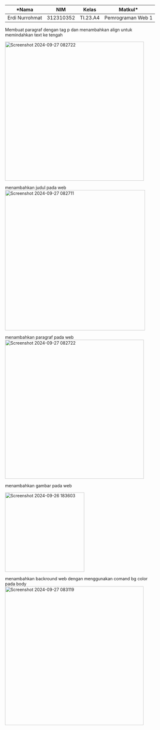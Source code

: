 |*Nama|NIM|Kelas|Matkul*|
|----|---|-----|------|
|Erdi Nurrohmat|312310352|TI.23.A4|Pemrograman Web 1|

Membuat paragraf dengan tag p dan menambahkan align untuk memindahkan text ke tengah

<img width="459" alt="Screenshot 2024-09-27 082722" src="https://github.com/user-attachments/assets/f205de01-c744-48ed-9509-f630a45b692a">


 menambahkan judul pada web 
 <img width="463" alt="Screenshot 2024-09-27 082711" src="https://github.com/user-attachments/assets/9163f4fc-3518-49dd-92c0-72cbcc4f083e">
 
menambahkan paragraf pada web
<img width="459" alt="Screenshot 2024-09-27 082722" src="https://github.com/user-attachments/assets/e23ac159-5461-4741-882a-cdd6bf4633f1">

menambahkan gambar pada web

<img width="262" alt="Screenshot 2024-09-26 183603" src="https://github.com/user-attachments/assets/ec7f268e-f9e4-456f-8576-22db85123ef1">

menambahkan backround web  dengan menggunakan comand bg color pada body
<img width="458" alt="Screenshot 2024-09-27 083119" src="https://github.com/user-attachments/assets/b2509f1f-b2f2-47dc-b4e5-fcae26938bd8">
